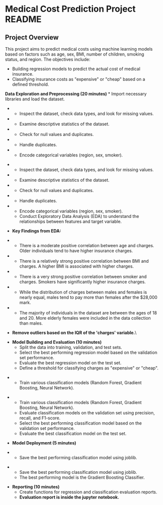 # Medical Cost Prediction Project README
 
## Project Overview 
 This project aims to predict medical costs using machine learning models based on factors such as age, sex, BMI, number of children, smoking status, and region. The objectives include:
 * Building regression models to predict the actual cost of medical insurance.
 * Classifying insurance costs as "expensive" or "cheap" based on a defined threshold.

 
  **Data Exploration and Preprocessing (20 minutes)**
     * Import necessary libraries and load the dataset. 
-    * Inspect the dataset, check data types, and look for missing values.
-    * Examine descriptive statistics of the dataset.
-    * Check for null values and duplicates.
-    * Handle duplicates.
-    * Encode categorical variables (region, sex, smoker).
+    * Inspect the dataset, check data types, and look for missing values. 
+    * Examine descriptive statistics of the dataset. 
+    * Check for null values and duplicates. 
+    * Handle duplicates. 
+    * Encode categorical variables (region, sex, smoker). 
     * Conduct Exploratory Data Analysis (EDA) to understand the relationships between features and target variable.
+ **Key Findings from EDA:** 
+ * There is a moderate positive correlation between age and charges. Older individuals tend to have higher insurance charges.
+ * There is a relatively strong positive correlation between BMI and charges. A higher BMI is associated with higher charges. 
+ * There is a very strong positive correlation between smoker and charges. Smokers have significantly higher insurance charges.
+ * While the distribution of charges between males and females is nearly equal, males tend to pay more than females after the $28,000 mark. 
+ * The majority of individuals in the dataset are between the ages of 18 and 20. More elderly females were included in the data collection than males.
    
+ **Remove outliers based on the IQR of the 'charges' variable.**\
  
* **Model Building and Evaluation (10 minutes)**
     * Split the data into training, validation, and test sets. 
     * Select the best performing regression model based on the validation set performance. 
     * Evaluate the best regression model on the test set. 
     * Define a threshold for classifying charges as "expensive" or "cheap". 
-    * Train various classification models (Random Forest, Gradient Boosting, Neural Network).
+    * Train various classification models (Random Forest, Gradient Boosting, Neural Network). 
     * Evaluate classification models on the validation set using precision, recall, and F1-score. 
     * Select the best performing classification model based on the validation set performance. 
     * Evaluate the best classification model on the test set.  
 * **Model Deployment (5 minutes)**
-    * Save the best performing classification model using joblib.
+    * Save the best performing classification model using joblib.  
     * The best performing model is the Gradient Boosting Classifier.
 * **Reporting (10 minutes)**
     * Create functions for regression and classification evaluation reports.
     * **Evaluation report is inside the jupyter notebook.**
